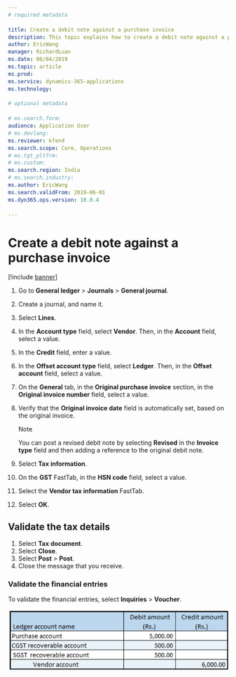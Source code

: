 ```yaml
---
# required metadata

title: Create a debit note against a purchase invoice
description: This topic explains how to create a debit note against a purchase order invoice.
author: EricWang
manager: RichardLuan
ms.date: 06/04/2019
ms.topic: article
ms.prod: 
ms.service: dynamics-365-applications
ms.technology: 

# optional metadata

# ms.search.form: 
audience: Application User
# ms.devlang: 
ms.reviewer: kfend
ms.search.scope: Core, Operations
# ms.tgt_pltfrm: 
# ms.custom: 
ms.search.region: India
# ms.search.industry: 
ms.author: EricWang
ms.search.validFrom: 2019-06-01
ms.dyn365.ops.version: 10.0.4

---
```


# Create a debit note against a purchase invoice

[!include [banner](../includes/banner.md)]

1. Go to **General ledger** \> **Journals** \> **General journal**.
2. Create a journal, and name it.
3. Select **Lines**.
4. In the **Account type** field, select **Vendor**. Then, in the **Account** field, select a value.
5. In the **Credit** field, enter a value.
6. In the **Offset account type** field, select **Ledger**. Then, in the **Offset account** field, select a value.
7. On the **General** tab, in the **Original purchase invoice** section, in the **Original invoice number** field, select a value.
8. Verify that the **Original invoice date** field is automatically set, based on the original invoice.

    > [!NOTE]
    > You can post a revised debit note by selecting **Revised** in the **Invoice type** field and then adding a reference to the original debit note.

9. Select **Tax information**.
10. On the **GST** FastTab, in the **HSN code** field, select a value.
11. Select the **Vendor tax information** FastTab.
12. Select **OK**.

## Validate the tax details

1. Select **Tax document**.
2. Select **Close**.
3. Select **Post** \> **Post**.
4. Close the message that you receive.

### Validate the financial entries

To validate the financial entries, select **Inquiries** \> **Voucher**.

![Example](media/Annotation-2019-05-16-110919.png)

